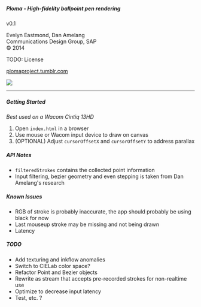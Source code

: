 ##### Ploma - High-fidelity ballpoint pen rendering
v0.1   

Evelyn Eastmond, Dan Amelang    
Communications Design Group, SAP  
&copy; 2014  
  
TODO: License  
  
[plomaproject.tumblr.com](http://plomaproject.tumblr.com)  
  
![](http://38.media.tumblr.com/2bd5a0e58685fc5f5e92ae5d67cd9da6/tumblr_ne0yxflMCX1tvh0uyo1_500.png)

------------

##### Getting Started
*Best used on a Wacom Cintiq 13HD*  

1. Open `index.html` in a browser
2. Use mouse or Wacom input device to draw on canvas
3. (OPTIONAL) Adjust `cursorOffsetX` and `cursorOffsetY` to address parallax

##### API Notes

* `filteredStrokes` contains the collected point information
* Input filtering, bezier geometry and even stepping is taken from Dan Amelang's research

##### Known Issues

* RGB of stroke is probably inaccurate, the app should probably be using black for now
* Last mouseup stroke may be missing and not being drawn
* Latency

##### TODO

* Add texturing and inkflow anomalies
* Switch to CIELab color space?
* Refactor Point and Bezier objects
* Rewrite as stream that accepts pre-recorded strokes for non-realtime use
* Optimize to decrease input latency
* Test, etc. ?
